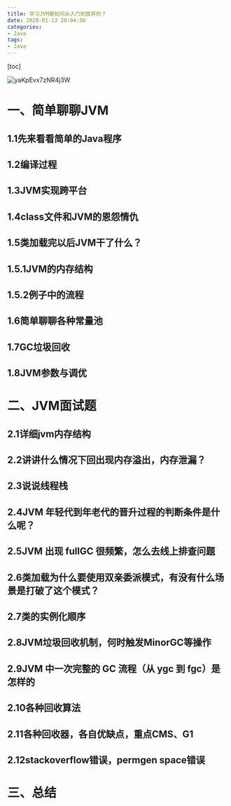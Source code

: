 ```yaml
---
title: 学习JVM是如何从入门到放弃的？
date: 2020-01-13 20:04:56
categories:
- Java
tags:
- Java
---
```


[toc]

<!--more-->
![yaKpEvx7zNR4j3W](https://i.loli.net/2020/01/13/yaKpEvx7zNR4j3W.jpg)
# 一、简单聊聊JVM
## 1.1先来看看简单的Java程序

## 1.2编译过程
## 1.3JVM实现跨平台
## 1.4class文件和JVM的恩怨情仇
## 1.5类加载完以后JVM干了什么？
## 1.5.1JVM的内存结构
## 1.5.2例子中的流程
## 1.6简单聊聊各种常量池
## 1.7GC垃圾回收
## 1.8JVM参数与调优
# 二、JVM面试题
## 2.1详细jvm内存结构
## 2.2讲讲什么情况下回出现内存溢出，内存泄漏？
## 2.3说说线程栈
## 2.4JVM 年轻代到年老代的晋升过程的判断条件是什么呢？
## 2.5JVM 出现 fullGC 很频繁，怎么去线上排查问题
## 2.6类加载为什么要使用双亲委派模式，有没有什么场景是打破了这个模式？
## 2.7类的实例化顺序
## 2.8JVM垃圾回收机制，何时触发MinorGC等操作
## 2.9JVM 中一次完整的 GC 流程（从 ygc 到 fgc）是怎样的
## 2.10各种回收算法
## 2.11各种回收器，各自优缺点，重点CMS、G1
## 2.12stackoverflow错误，permgen space错误
# 三、总结
